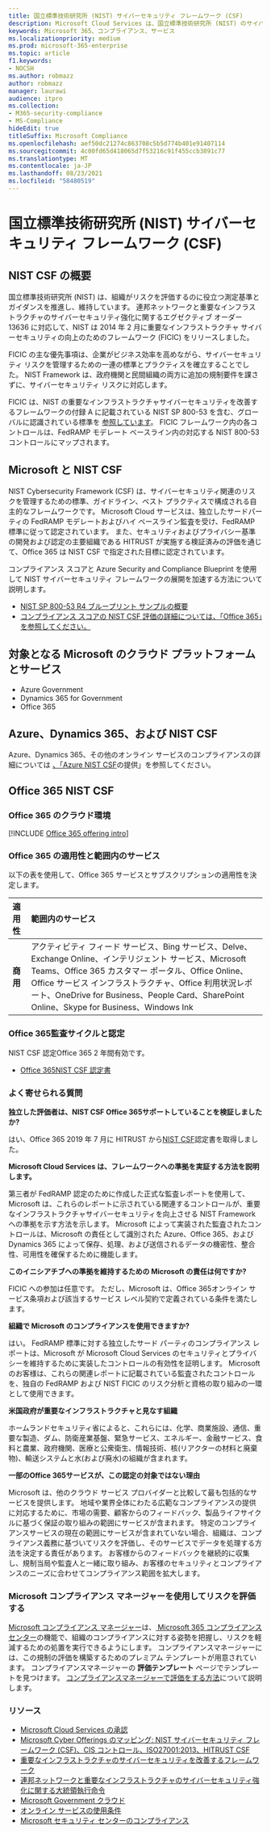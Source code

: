 ```yaml
---
title: 国立標準技術研究所 (NIST) サイバーセキュリティ フレームワーク (CSF)
description: Microsoft Cloud Services は、国立標準技術研究所 (NIST) のサイバーセキュリティ フレームワーク (CSF) を満たしています。
keywords: Microsoft 365、コンプライアンス、サービス
ms.localizationpriority: medium
ms.prod: microsoft-365-enterprise
ms.topic: article
f1.keywords:
- NOCSH
ms.author: robmazz
author: robmazz
manager: laurawi
audience: itpro
ms.collection:
- M365-security-compliance
- MS-Compliance
hideEdit: true
titleSuffix: Microsoft Compliance
ms.openlocfilehash: aef50dc21274c863708c5b5d774b401e91407114
ms.sourcegitcommit: 4c00fd65d418065d7f53216c91f455ccb3891c77
ms.translationtype: MT
ms.contentlocale: ja-JP
ms.lasthandoff: 08/23/2021
ms.locfileid: "58480519"
---
```

# <a name="national-institute-of-standards-and-technology-nist-cybersecurity-framework-csf"></a>国立標準技術研究所 (NIST) サイバーセキュリティ フレームワーク (CSF)

## <a name="nist-csf-overview"></a>NIST CSF の概要

国立標準技術研究所 (NIST) は、組織がリスクを評価するのに役立つ測定基準とガイダンスを推進し、維持しています。 連邦ネットワークと重要なインフラストラクチャのサイバーセキュリティ強化に関するエグゼクティブ オーダー 13636 に対応して、NIST は 2014 年 2 月に重要なインフラストラクチャ サイバーセキュリティの向上のためのフレームワーク (FICIC) をリリースしました。

FICIC の主な優先事項は、企業がビジネス効率を高めながら、サイバーセキュリティ リスクを管理するための一連の標準とプラクティスを確立することでした。 NIST Framework は、政府機関と民間組織の両方に追加の規制要件を課さずに、サイバーセキュリティ リスクに対応します。

FICIC は、NIST の重要なインフラストラクチャサイバーセキュリティを改善するフレームワークの付録 A に記載されている NIST SP 800-53 を含む、グローバルに認識されている標準を [参照しています](https://www.nist.gov/publications/framework-improving-critical-infrastructure-cybersecurity-version-11)。 FICIC フレームワーク内の各コントロールは、FedRAMP モデレート ベースライン内の対応する NIST 800-53 コントロールにマップされます。

## <a name="microsoft-and-the-nist-csf"></a>Microsoft と NIST CSF

NIST Cybersecurity Framework (CSF) は、サイバーセキュリティ関連のリスクを管理するための標準、ガイドライン、ベスト プラクティスで構成される自主的なフレームワークです。 Microsoft Cloud サービスは、独立したサードパーティの FedRAMP モデレートおよびハイ ベースライン監査を受け、FedRAMP 標準に従って認定されています。 また、セキュリティおよびプライバシー基準の開発および認定の主要組織である HITRUST が実施する検証済みの評価を通じて、Office 365 は NIST CSF で指定された目標に認定されています。

コンプライアンス スコアと Azure Security and Compliance Blueprint を使用して NIST サイバーセキュリティ フレームワークの展開を加速する方法について説明します。

- [NIST SP 800-53 R4 ブループリント サンプルの概要](/azure/governance/blueprints/samples/nist-sp-800-53-rev4/)
- [コンプライアンス スコアの NIST CSF 評価の詳細については、「Office 365」を参照してください。](https://techcommunity.microsoft.com/t5/Security-Privacy-and-Compliance/New-NIST-CSF-and-CSA-CCM-assessments-available-in-Compliance/ba-p/218554)

## <a name="microsoft-in-scope-cloud-platforms--services"></a>対象となる Microsoft のクラウド プラットフォームとサービス

- Azure Government
- Dynamics 365 for Government
- Office 365

## <a name="azure-dynamics-365-and-nist-csf"></a>Azure、Dynamics 365、および NIST CSF

Azure、Dynamics 365、その他のオンライン サービスのコンプライアンスの詳細については [、「Azure NIST CSF](/azure/compliance/offerings/offering-nist-csf)の提供」を参照してください。

## <a name="office-365-and-nist-csf"></a>Office 365 NIST CSF

### <a name="office-365-cloud-environments"></a>Office 365 のクラウド環境

[!INCLUDE [Office 365 offering intro](../includes/o365-offering-introduction.md)]

### <a name="office-365-applicability-and-in-scope-services"></a>Office 365 の適用性と範囲内のサービス

以下の表を使用して、Office 365 サービスとサブスクリプションの適用性を決定します。

| **適用性** | **範囲内のサービス** |
|:------------------|:----------------------|
| **商用** | アクティビティ フィード サービス、Bing サービス、Delve、Exchange Online、インテリジェント サービス、Microsoft Teams、Office 365 カスタマー ポータル、Office Online、Office サービス インフラストラクチャ、Office 利用状況レポート、OneDrive for Business、People Card、SharePoint Online、Skype for Business、Windows Ink |

### <a name="office-365-audit-cycle-and-certification"></a>Office 365監査サイクルと認定

NIST CSF 認定Office 365 2 年間有効です。

- [Office 365NIST CSF 認定書](https://aka.ms/O365NISTCSFcertification)

### <a name="frequently-asked-questions"></a>よく寄せられる質問

**独立した評価者は、NIST CSF Office 365サポートしていることを検証しましたか?**

はい、Office 365 2019 年 7 月に HITRUST から[NIST CSF](https://servicetrust.microsoft.com/ViewPage/MSComplianceGuide?command=Download&downloadType=Document&downloadId=2a472d92-7c3b-47e0-9ae7-0f539da31f42&docTab=4ce99610-c9c0-11e7-8c2c-f908a777fa4d_GRC_Assessment_Reports)認定書を取得しました。

**Microsoft Cloud Services は、フレームワークへの準拠を実証する方法を説明します。**

第三者が FedRAMP 認定のために作成した正式な監査レポートを使用して、Microsoft は、これらのレポートに示されている関連するコントロールが、重要なインフラストラクチャサイバーセキュリティを向上させる NIST Framework への準拠を示す方法を示します。 Microsoft によって実装された監査されたコントロールは、Microsoft の責任として識別された Azure、Office 365、および Dynamics 365 によって保存、処理、および送信されるデータの機密性、整合性、可用性を確保するために機能します。

**このイニシアチブへの準拠を維持するための Microsoft の責任は何ですか?**

FICIC への参加は任意です。 ただし、Microsoft は、Office 365オンライン サービス条項および該当するサービス レベル契約で定義されている条件を満たします。

**組織で Microsoft のコンプライアンスを使用できますか?**

はい。 FedRAMP 標準に対する独立したサード パーティのコンプライアンス レポートは、Microsoft が Microsoft Cloud Services のセキュリティとプライバシーを維持するために実装したコントロールの有効性を証明します。 Microsoft のお客様は、これらの関連レポートに記載されている監査されたコントロールを、独自の FedRAMP および NIST FICIC のリスク分析と資格の取り組みの一環として使用できます。

**米国政府が重要なインフラストラクチャと見なす組織**

ホームランドセキュリティ[](https://www.dhs.gov/critical-infrastructure-sectors)省によると、これらには、化学、商業施設、通信、重要な製造、ダム、防衛産業基盤、緊急サービス、エネルギー、金融サービス、食料と農業、政府機関、医療と公衆衛生、情報技術、核(リアクターの材料と廃棄物)、輸送システムと水(および廃水)の組織が含まれます。

**一部のOffice 365サービスが、この認定の対象ではない理由**

Microsoft は、他のクラウド サービス プロバイダーと比較して最も包括的なサービスを提供します。 地域や業界全体にわたる広範なコンプライアンスの提供に対応するために、市場の需要、顧客からのフィードバック、製品ライフサイクルに基づく保証の取り組みの範囲にサービスが含まれます。 特定のコンプライアンスサービスの現在の範囲にサービスが含まれていない場合、組織は、コンプライアンス義務に基づいてリスクを評価し、そのサービスでデータを処理する方法を決定する責任があります。 お客様からのフィードバックを継続的に収集し、規制当局や監査人と一緒に取り組み、お客様のセキュリティとコンプライアンスのニーズに合わせてコンプライアンス範囲を拡大します。

### <a name="use-microsoft-compliance-manager-to-assess-your-risk"></a>Microsoft コンプライアンス マネージャーを使用してリスクを評価する

[Microsoft コンプライアンス マネージャー](/microsoft-365/compliance/compliance-manager)は、[ Microsoft 365 コンプライアンス センター](/microsoft-365/compliance/microsoft-365-compliance-center)の機能で、組織のコンプライアンスに対する姿勢を把握し、リスクを軽減するための処置を実行できるようにします。 コンプライアンスマネージャーには、この規制の評価を構築するためのプレミアム テンプレートが用意されています。 コンプライアンスマネージャーの **評価テンプレート** ページでテンプレートを見つけます。 [コンプライアンスマネージャーで評価をする方法](/microsoft-365/compliance/compliance-manager-assessments)について説明します。

### <a name="resources"></a>リソース

- [Microsoft Cloud Services の承認](https://marketplace.fedramp.gov/index.html#/products?status=Compliant&sort=productName)
- [Microsoft Cyber Offerings のマッピング: NIST サイバーセキュリティ フレームワーク (CSF)、CIS コントロール、ISO27001:2013、HITRUST CSF](https://go.microsoft.com/fwlink/p/?linkid=2074025)
- [重要なインフラストラクチャのサイバーセキュリティを改善するフレームワーク](https://www.nist.gov/publications/framework-improving-critical-infrastructure-cybersecurity-version-11)
- [連邦ネットワークと重要なインフラストラクチャのサイバーセキュリティ強化に関する大統領執行命令](https://www.whitehouse.gov/the-press-office/2017/05/11/presidential-executive-order-strengthening-cybersecurity-federal)
- [Microsoft Government クラウド](https://go.microsoft.com/fwlink/p/?linkid=2087246)
- [オンライン サービスの使用条件](https://www.microsoftvolumelicensing.com/DocumentSearch.aspx?Mode=3&DocumentTypeId=31)
- [Microsoft セキュリティ センターのコンプライアンス](https://www.microsoft.com/trust-center/compliance/compliance-overview)

